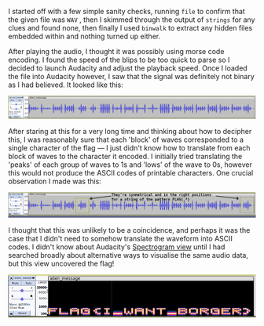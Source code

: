 I started off with a few simple sanity checks, running `file` to confirm that
the given file was `WAV` , then I skimmed through the output of `strings` for
any clues and found none, then finally I used `binwalk` to extract any hidden
files embedded within and nothing turned up either.

After playing the audio, I thought it was possibly using morse code encoding.
I found the speed of the blips to be too quick to parse so I decided to launch
Audacity and adjust the playback speed. Once I loaded the file into Audacity 
however, I saw that the signal was definitely not binary as I had believed. It 
looked like this:

![waveform](https://raw.githubusercontent.com/Tymotex/CTFs/master/comp6841/first_contact/waveform.png)

After staring at this for a very long time and thinking about how to decipher
this, I was reasonably sure that each 'block' of waves corresponded to a single
character of the flag &mdash; I just didn't know how to translate from each
block of waves to the character it encoded. I initially tried translating the
'peaks' of each group of waves to 1s and 'lows' of the wave to 0s, however this
would not produce the ASCII codes of printable characters. One crucial 
observation I made was this:

![spectrogram](https://raw.githubusercontent.com/Tymotex/CTFs/master/comp6841/first_contact/waveform-analysis.png)

I thought that this was unlikely to be a coincidence, and perhaps it was the
case that I didn't need to somehow translate the waveform into ASCII codes. I 
didn't know about Audacity's [Spectrogram view](https://manual.audacityteam.org/man/spectrogram_view.html) until I had searched broadly
about alternative ways to visualise the same audio data, but this view 
uncovered the flag!

![spectrogram](https://raw.githubusercontent.com/Tymotex/CTFs/master/comp6841/first_contact/spectrogram.png)
